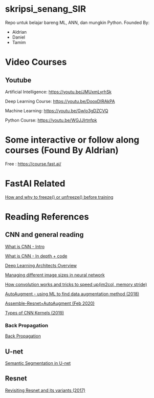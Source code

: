 # skripsi_senang_SIR
Repo untuk belajar bareng ML, ANN, dan mungkin Python. Founded By:
- Aldrian
- Daniel
- Tamim
# Video Courses
## Youtube
Artificial Intelligence:
https://youtu.be/JMUxmLyrhSk

Deep Learning Course:
https://youtu.be/DooxDIRAkPA

Machine Learning:
https://youtu.be/GwIo3gDZCVQ

Python Course:
https://youtu.be/WGJJIrtnfpk

# Some interactive or follow along courses (Found By Aldrian)
Free :
https://course.fast.ai/

# FastAI Related
[How and why to freeze() or unfreeze() before training](https://forums.fast.ai/t/why-do-we-need-to-unfreeze-the-learner-everytime-before-retarining-even-if-learn-fit-one-cycle-works-fine-without-learn-unfreeze/41614/5)

# Reading References
## CNN and general reading

[What is CNN - Intro](https://medium.com/@RaghavPrabhu/understanding-of-convolutional-neural-network-cnn-deep-learning-99760835f148)

[What is CNN - In depth + code](https://towardsdatascience.com/convolutional-neural-networks-from-the-ground-up-c67bb41454e1)

[Deep Learning Architects Overview](https://towardsdatascience.com/deep-learning-based-super-resolution-without-using-a-gan-11c9bb5b6cd5)

[Managing different image sizes in neural network](https://medium.com/neuronio/how-to-deal-with-image-resizing-in-deep-learning-e5177fad7d89)

[How convolution works and tricks to speed up(im2col, memory stride)](https://towardsdatascience.com/how-are-convolutions-actually-performed-under-the-hood-226523ce7fbf)

[AutoAugment - using ML to find data augmentation method (2018)](https://towardsdatascience.com/how-to-improve-your-image-classifier-with-googles-autoaugment-77643f0be0c9)

[Assemble-Resnet+AutoAugment (Feb 2020)](https://medium.com/analytics-vidhya/assemble-resnet-that-is-5-times-faster-with-the-same-accuracy-as-efficientnet-b6-autoaugment-c752f1835c38)

[Types of CNN Kernels (2019)](https://towardsdatascience.com/types-of-convolution-kernels-simplified-f040cb307c37)
### Back Propagation

[Back Propagation](https://codesachin.wordpress.com/2015/12/06/backpropagation-for-dummies/)

## U-net

[Semantic Segmentation in U-net](https://towardsdatascience.com/understanding-semantic-segmentation-with-unet-6be4f42d4b47)


## Resnet

[Revisiting Resnet and its variants (2017)](https://towardsdatascience.com/an-overview-of-resnet-and-its-variants-5281e2f56035)
